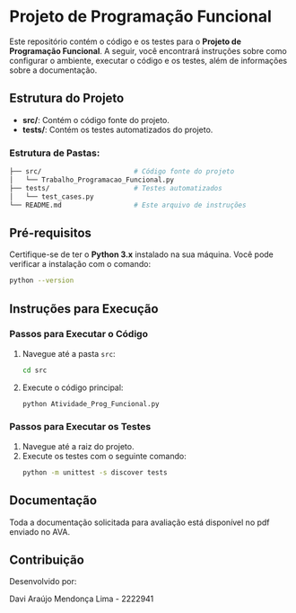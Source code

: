 # Projeto de Programação Funcional

Este repositório contém o código e os testes para o **Projeto de Programação Funcional**. A seguir, você encontrará instruções sobre como configurar o ambiente, executar o código e os testes, além de informações sobre a documentação.

## Estrutura do Projeto

- **src/**: Contém o código fonte do projeto.
- **tests/**: Contém os testes automatizados do projeto.

### Estrutura de Pastas:

```bash 
├── src/                       # Código fonte do projeto
│   └── Trabalho_Programacao_Funcional.py
├── tests/                     # Testes automatizados
│   └── test_cases.py
└── README.md                  # Este arquivo de instruções
```

## Pré-requisitos

Certifique-se de ter o **Python 3.x** instalado na sua máquina. Você pode verificar a instalação com o comando:

```bash
python --version
```

## Instruções para Execução

### Passos para Executar o Código

1. Navegue até a pasta `src`:
   ```bash
   cd src
   ```

2. Execute o código principal:
   ```bash
   python Atividade_Prog_Funcional.py
   ```

### Passos para Executar os Testes

1. Navegue até a raiz do projeto.
2. Execute os testes com o seguinte comando:
   ```bash
   python -m unittest -s discover tests
   ```

## Documentação

Toda a documentação solicitada para avaliação está disponível no pdf enviado no AVA.

## Contribuição

Desenvolvido por:

Davi Araújo Mendonça Lima - 2222941
